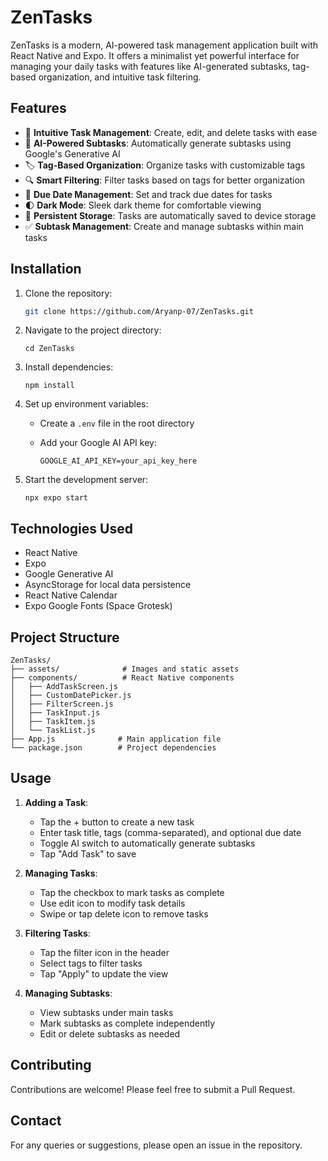 # ZenTasks

ZenTasks is a modern, AI-powered task management application built with React Native and Expo. It offers a minimalist yet powerful interface for managing your daily tasks with features like AI-generated subtasks, tag-based organization, and intuitive task filtering.

## Features

- 🎯 **Intuitive Task Management**: Create, edit, and delete tasks with ease
- 🤖 **AI-Powered Subtasks**: Automatically generate subtasks using Google's Generative AI
- 🏷️ **Tag-Based Organization**: Organize tasks with customizable tags
- 🔍 **Smart Filtering**: Filter tasks based on tags for better organization
- 📅 **Due Date Management**: Set and track due dates for tasks
- 🌓 **Dark Mode**: Sleek dark theme for comfortable viewing
- 💾 **Persistent Storage**: Tasks are automatically saved to device storage
- ✅ **Subtask Management**: Create and manage subtasks within main tasks

## Installation

1. Clone the repository:
   ```bash
   git clone https://github.com/Aryanp-07/ZenTasks.git
   ```

2. Navigate to the project directory:

    ```shellscript
    cd ZenTasks
    ```


3. Install dependencies:

    ```shellscript
    npm install
    ```


4. Set up environment variables:

   - Create a `.env` file in the root directory
   - Add your Google AI API key:

        ```plaintext
        GOOGLE_AI_API_KEY=your_api_key_here
        ```


5. Start the development server:

    ```shellscript
    npx expo start
    ```




## Technologies Used

- React Native
- Expo
- Google Generative AI
- AsyncStorage for local data persistence
- React Native Calendar
- Expo Google Fonts (Space Grotesk)


## Project Structure

```plaintext
ZenTasks/
├── assets/              # Images and static assets
├── components/          # React Native components
│   ├── AddTaskScreen.js
│   ├── CustomDatePicker.js
│   ├── FilterScreen.js
│   ├── TaskInput.js
│   ├── TaskItem.js
│   └── TaskList.js
├── App.js              # Main application file
└── package.json        # Project dependencies
```

## Usage

1. **Adding a Task**:

    - Tap the + button to create a new task
    - Enter task title, tags (comma-separated), and optional due date
    - Toggle AI switch to automatically generate subtasks
    - Tap "Add Task" to save



2. **Managing Tasks**:

    - Tap the checkbox to mark tasks as complete
    - Use edit icon to modify task details
    - Swipe or tap delete icon to remove tasks



3. **Filtering Tasks**:

    - Tap the filter icon in the header
    - Select tags to filter tasks
    - Tap "Apply" to update the view



4. **Managing Subtasks**:

    - View subtasks under main tasks
    - Mark subtasks as complete independently
    - Edit or delete subtasks as needed


## Contributing

Contributions are welcome! Please feel free to submit a Pull Request.


## Contact

For any queries or suggestions, please open an issue in the repository.